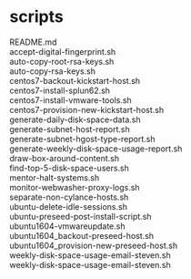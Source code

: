 # scripts
 README.md  
 accept-digital-fingerprint.sh  
 auto-copy-root-rsa-keys.sh     
 auto-copy-rsa-keys.sh  
 centos7-backout-kickstart-host.sh  
 centos7-install-splun62.sh   
 centos7-install-vmware-tools.sh  
 centos7-provision-new-kickstart-host.sh    
 generate-daily-disk-space-data.sh   
 generate-subnet-host-report.sh   
 generate-subnet-hgost-type-report.sh   
 generate-weekly-disk-space-usage-report.sh   
 draw-box-around-content.sh  
 find-top-5-disk-space-users.sh   
 mentor-halt-systems.sh   
 monitor-webwasher-proxy-logs.sh   
 separate-non-cylance-hosts.sh   
 ubuntu-delete-idle-sessions.sh   
 ubuntu-preseed-post-install-script.sh   
 ubuntu1604-vmwareupdate.sh  
 ubuntu1604_backout-preseed-host.sh     
 ubuntu1604_provision-new-preseed-host.sh    
 weekly-disk-space-usage-email-steven.sh  
 weekly-disk-space-usage-email-steven.sh      
